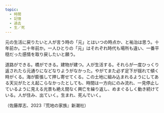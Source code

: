 ```yaml
---
topic:
  - 時間
  - 記憶
  - 過去
  - 生／死
---
```

元の生活に戻りたいと人が言う時の「元」とはいつの時点か、と祐治は思う。十年前か。二十年前か。一人ひとりの「元」はそれぞれ時代も場所も違い、一番平穏だった感情を取り戻したいと願う。

道路ができる。橋ができる。建物が建つ。人が生活する。それらが一度ひっくり返されたら元通りになどなりようがなかった。やがてまた必ず足下が揺れて傾く時がくる。海が膨張して押し寄せてくる。この土地に組み込まれるようにしてある天災がたとえ起こらなかったとしても、時間は一方向にのみ流れ、一見停止しているように見える光景も絶え間なく興亡を繰り返し、めまぐるしく動き続けている。人が住み、出ていく。生まれ、死んでいく。

（佐藤厚志、2023『荒地の家族』新潮社）